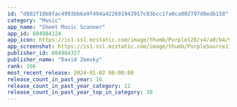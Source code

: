 ```yaml
---
id: "d882f10b8fac4993bb6a9f494a422691943917c83bcc1fa0ca002797d8edb158"
category: "Music"
app_name: "Sheet Music Scanner"
app_id: 884984324
app_icon: https://is1-ssl.mzstatic.com/image/thumb/Purple126/v4/a0/b4/99/a0b499d6-f2c0-b8c2-c395-45f62c2f3984/AppIcon-0-0-1x_U007emarketing-0-7-0-0-85-220.png/1024x1024bb.png
app_screenshot: https://is1-ssl.mzstatic.com/image/thumb/PurpleSource112/v4/df/26/57/df26578c-e2e2-55c5-a5b5-324b1528bd4e/549de5ea-650e-4a35-ba4b-706d92eb2bd6_SheetMusicScanne_U202ar_iPhoneX_Screenshots__U00281_U0029.png/1242x2688bb.png
publisher_id: 884984327
publisher_name: "David Zemsky"
rank: 166
most_recent_release: 2024-01-02 00:00:00
release_count_in_past_year: 16
release_count_in_past_year_category: 11
release_count_in_past_year_top_in_category: 30
---
```

